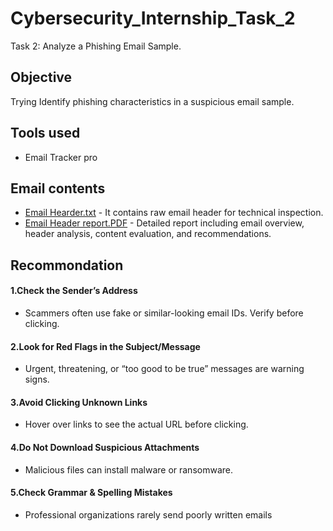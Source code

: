 # Cybersecurity_Internship_Task_2
Task 2: Analyze a Phishing Email Sample.

## Objective
Trying Identify phishing characteristics in a suspicious email sample.

## Tools used
* Email Tracker pro

## Email contents
* [Email Hearder.txt](https://github.com/KRakeshkumar0011/Cybersecurity_Internship_Task_2/blob/main/Email%20Header.txt) - It contains raw email header for technical inspection.
* [Email Header report.PDF](https://github.com/KRakeshkumar0011/Cybersecurity_Internship_Task_2/blob/main/Email%20Header%20report.pdf) - Detailed report including email overview, header analysis, content evaluation, and recommendations.

## Recommondation
#### 1.Check the Sender’s Address
* Scammers often use fake or similar-looking email IDs. Verify before clicking.
#### 2.Look for Red Flags in the Subject/Message
* Urgent, threatening, or “too good to be true” messages are warning signs.
#### 3.Avoid Clicking Unknown Links
* Hover over links to see the actual URL before clicking.
#### 4.Do Not Download Suspicious Attachments
* Malicious files can install malware or ransomware.
#### 5.Check Grammar & Spelling Mistakes
* Professional organizations rarely send poorly written emails
